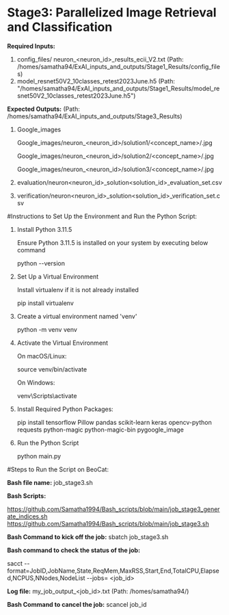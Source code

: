 # Stage3: Parallelized Image Retrieval and Classification

**Required Inputs:**
1) config_files/ neuron_<neuron_id>_results_ecii_V2.txt     (Path: /homes/samatha94/ExAI_inputs_and_outputs/Stage1_Results/config_files)
2) model_resnet50V2_10classes_retest2023June.h5             (Path: "/homes/samatha94/ExAI_inputs_and_outputs/Stage1_Results/model_resnet50V2_10classes_retest2023June.h5")


**Expected Outputs:**                  (Path: /homes/samatha94/ExAI_inputs_and_outputs/Stage3_Results)
1) Google_images

   Google_images/neuron_<neuron_id>/solution1/<concept_name>/<image>.jpg
   
   Google_images/neuron_<neuron_id>/solution2/<concept_name>/<image>.jpg
   
   Google_images/neuron_<neuron_id>/solution3/<concept_name>/<image>.jpg
   
3) evaluation/neuron<neuron_id>_solution<solution_id>_evaluation_set.csv
4) verification/neuron<neuron_id>_solution<solution_id>_verification_set.csv

#Instructions to Set Up the Environment and Run the Python Script:

1) Install Python 3.11.5

   Ensure Python 3.11.5 is installed on your system by executing below command
   
   python --version

2) Set Up a Virtual Environment

   Install virtualenv if it is not already installed
   
   pip install virtualenv

3) Create a virtual environment named 'venv'

   python -m venv venv

4) Activate the Virtual Environment

   On macOS/Linux:
   
   source venv/bin/activate
   
   On Windows:
   
   venv\Scripts\activate

5) Install Required Python Packages:

   pip install tensorflow Pillow pandas scikit-learn keras opencv-python requests python-magic python-magic-bin pygoogle_image

6) Run the Python Script

   python main.py

#Steps to Run the Script on BeoCat:

**Bash file name:** job_stage3.sh

**Bash Scripts:**

https://github.com/Samatha1994/Bash_scripts/blob/main/job_stage3_generate_indices.sh
https://github.com/Samatha1994/Bash_scripts/blob/main/job_stage3.sh

**Bash Command to kick off the job:** sbatch job_stage3.sh

**Bash command to check the status of the job:** 

sacct --format=JobID,JobName,State,ReqMem,MaxRSS,Start,End,TotalCPU,Elapsed,NCPUS,NNodes,NodeList --jobs= <job_id>

**Log file:** my_job_output_<job_id>.txt (Path: /homes/samatha94/)

**Bash Command to cancel the job:** scancel job_id


